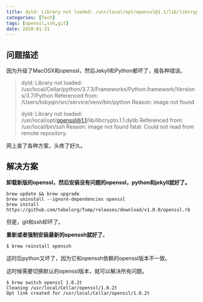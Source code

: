 ```yaml
---
title: dyld: Library not loaded: /usr/local/opt/openssl@1.1/lib/libcrypto.1.1.dylib
categories: [Tech]
tags: [openssl,ssh,git]
date: 2020-01-31
---
```


## 问题描述

因为升级了MacOSX和openssl，然后Jekyll和Python都坏了，报各种错误。

> dyld: Library not loaded: /usr/local/Cellar/python/3.7.3/Frameworks/Python.framework/Versions/3.7/Python
>   Referenced from: /Users/tobyqin/src/service/venv/bin/python
>   Reason: image not found
>
> dyld: Library not loaded: /usr/local/opt/openssl@1.1/lib/libcrypto.1.1.dylib 
> Referenced from: /usr/local/bin/ssh 
> Reason: image not found 
> fatal: Could not read from remote repository. 

网上查了各种方案，头疼了好久。

## 解决方案

**卸载新版的openssl，然后安装没有问题的openssl，python和jekyll就好了。**

```shell
brew update && brew upgrade
brew uninstall --ignore-dependencies openssl
brew install https://github.com/tebelorg/Tump/releases/download/v1.0.0/openssl.rb
```

但是，git和ssh却坏了。

**重新或者强制安装最新的openssh就好了**。

```shell
$ brew reinstall openssh
```

这时后python又坏了，因为它和openssh依赖的openssl版本不一致。

这时候需要切换默认的openssl版本，就可以解决所有问题。

```shell
$ brew switch openssl 1.0.2t
Cleaning /usr/local/Cellar/openssl/1.0.2t
Opt link created for /usr/local/Cellar/openssl/1.0.2t
```

